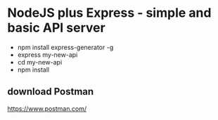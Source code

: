 # NodeJS plus Express - simple and basic API server

- npm install express-generator -g
- express my-new-api
- cd my-new-api
- npm install

## download Postman
https://www.postman.com/